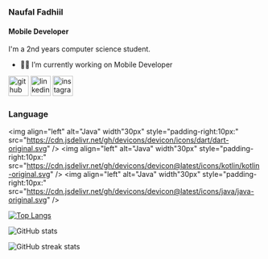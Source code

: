 ### Naufal Fadhiil
#### Mobile Developer
I'm a 2nd years computer science student.

- 👨‍💻 I’m currently working on Mobile Developer 

[<img src='https://cdn.jsdelivr.net/npm/simple-icons@3.0.1/icons/github.svg' alt='github' height='40'>](https://github.com/naufalfadhiil)  [<img src='https://cdn.jsdelivr.net/npm/simple-icons@3.0.1/icons/linkedin.svg' alt='linkedin' height='40'>](https://www.linkedin.com/in/naufalfadhiil/)  [<img src='https://cdn.jsdelivr.net/npm/simple-icons@3.0.1/icons/instagram.svg' alt='instagram' height='40'>](https://www.instagram.com/nopnau/)  

### Language

<img align="left" alt="Java" width"30px" style="padding-right:10px:" src="https://cdn.jsdelivr.net/gh/devicons/devicon/icons/dart/dart-original.svg" />
<img align="left" alt="Java" width"30px" style="padding-right:10px:" src="https://cdn.jsdelivr.net/gh/devicons/devicon@latest/icons/kotlin/kotlin-original.svg" />
<img align="left" alt="Java" width"30px" style="padding-right:10px:" src="https://cdn.jsdelivr.net/gh/devicons/devicon@latest/icons/java/java-original.svg" />
<br />

[![Top Langs](https://github-readme-stats.vercel.app/api/top-langs/?username=naufalfadhiil)](https://github.com/anuraghazra/github-readme-stats)

![GitHub stats](https://github-readme-stats.vercel.app/api?username=naufalfadhiil&show_icons=true)  

![GitHub streak stats](https://streak-stats.demolab.com/?user=naufalfadhiil)  

